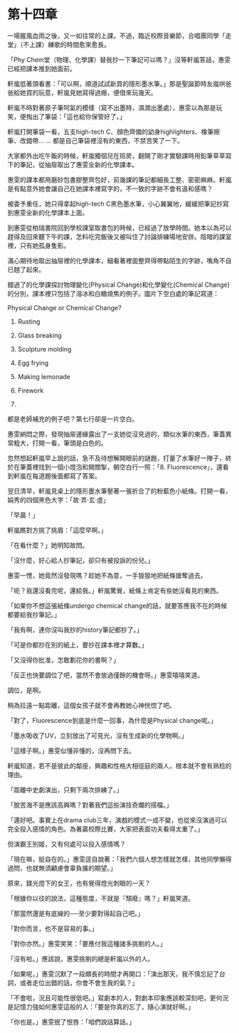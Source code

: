 # 第十四章

一場腥風血雨之後，又一如往常的上課。不過，臨近校際音樂節，合唱團同學「走堂」（不上課）練歌的時間愈來愈長。

「Phy Chem堂（物理、化學課）替我抄一下筆記可以嗎？」沒等軒嵐答話，惠雯已經把課本推到她面前。

軒嵐低著頭看書：「可以啊，順道試試新買的隱形墨水筆。」那是聖誕節時友嵐哄爸爸給她買的玩意，軒嵐見她寫得過癮，便借來玩幾天。

軒嵐不時對著原子筆呵氣的模樣（寫不出墨時，濕潤出墨處），惠雯以為那是玩笑，便掏出了筆袋：「這也給你保管好了。」

軒嵐打開筆袋一看，五支high-tech C、顏色齊備的幼身highlighters、橡筆擦筆、改錯帶… … 都是自己筆袋裡沒有的東西，不禁苦笑了一下。

大家都外出吃午飯的時候，軒嵐獨個兒在班房，翻開了剛才實驗課時用鉛筆草草寫下的筆記，從抽屉取出了惠雯全新的化學課本。

惠雯的課本都用磨砂包書膠整齊包好，前幾課的筆記都細長工整、密密麻麻。軒嵐是有點意外她會讓自己在她課本裡寫字的，不一致的字跡不會有違和感嗎？

被委予重任，她只得拿起high-tech C黑色墨水筆，小心翼翼地，緩緩把筆記抄寫到惠雯全新的化學課本上面。

到惠雯從柏瑞書院回到學校課室取書包的時候，已經過了放學時間。她本以為可以趕得及回來聽下午的課，怎料吃完飯後又被叫住了討論排練場地安排。陰暗的課室裡，只有她孤身隻影。

滿心期待地取出抽屉裡的化學課本，細看著裡面整齊得帶點陌生的字跡，嘴角不自已翹了起來。

錯過了的化學課探討物理變化\(Physical Change\)和化學變化\(Chemical Change\)的分別，課本裡只包括了溶冰和白糖燒焦的例子。圖片下空白處的筆記寫道：

Physical Change or Chemical Change?

1. Rusting

2. Glass breaking

3. Sculpture molding

4. Egg frying

5. Making lemonade

6. Firework

7.

都是老師補充的例子吧？第七行卻是一片空白。

惠雯納悶之際，發現抽屉邊緣露出了一支她從沒見過的，類似水筆的東西，筆蓋異常粗大，打開一看，筆頭是白色的。

忽然想起軒嵐早上說的話，急不及待想解開眼前的謎題，打量了水筆好一陣子，終於在筆蓋裡找到一個小燈泡和開關掣，朝空白行一照：「8. Fluorescence」，還看到軒嵐在每道題後面都寫了答案。

翌日清早，軒嵐見桌上的隱形墨水筆壓著一張折合了的粉藍色小紙條。打開一看，娟秀的四個黑色大字：「故‧弄‧玄‧虛」

「早晨！」

軒嵐瞧對方挑了挑眉：「這麼早啊。」

「在看什麼？」她明知故問。

「沒什麼，好心給人抄筆記，卻只有被投訴的份兒。」

惠雯一愣，她竟然沒發現嗎？趁她不為意，一手狠狠地把紙條搶奪過去。

「呃？我還沒看完呢，還給我。」軒嵐驚覺，紙條上肯定有些她沒看見的東西。

「如果你不想這張紙條undergo chemical change的話，就要答應我不在的時候都要給我抄筆記。」

「我有啊，連你沒叫我抄的history筆記都抄了。」

「可是你都抄在別的紙上，要抄在課本裡才算數。」

「又沒得你批准，怎敢劃花你的書啊？」

「反正也快要調位了吧，當然不會放過僅餘的機會呀。」惠雯嘻嘻笑道。

調位，是啊。

稍為拉遠一點距離，這個女孩子就不會再教她心神恍惚了吧。

「對了，Fluorescence到底是什麼一回事，為什麼是Physical change呢。」

「墨水吸收了UV，立刻放出了可見光，沒有生成新的化學物啊。」

「這樣子啊。」惠雯似懂非懂的，沒再問下去。

軒嵐知道，若不是彼此的鄰座，興趣和性格大相徑庭的兩人，根本就不會有熟稔的理由。

「距離中史劇演出，只剩下兩次排練了。」

「脫苦海不是應該高興嗎？對著我們這些演技奇爛的搭檔。」

「還好吧。事實上在drama club三年，演戲的模式一成不變，也從來沒演過可以完全投入感情的角色。為著贏校際比賽，大家把表面功夫看得太重了。」

但演霸王別姬，又有何處可以投入感情嗎？

「現在嘛，挺自在的。」惠雯逕自說著：「我們六個人想怎樣就怎樣，其他同學懶得過問，也就無須顧慮會辜負誰的期望。」

原來，鎂光燈下的女王，也有覺得燈光刺眼的一天？

「根據你以往的說法，這種態度，不就是『頹廢』嗎？」軒嵐笑道。

「那當然還是有底線的──至少要對得起自己吧。」

「對你而言，也不是容易的事。」

「對你亦然。」惠雯笑笑：「要應付我這種諸多挑剔的人。」

「沒有啦。」應該說，惠雯挑剔的總是軒嵐以外的人。

「如果呢，」惠雯沉默了一段頗長的時間才再開口：「演出那天，我不慎忘記了台詞，或者走位出錯的話，你會不會生我的氣？」

「不會啦，況且可能性很低吧。」寫劇本的人，對劇本印象應該較深刻吧，更何況是記憶力強如何惠雯這般的人：「要是你真的忘了，隨心演就好啊。」

「你也是。」惠雯抿了怋唇：「咱們說話算話。」

